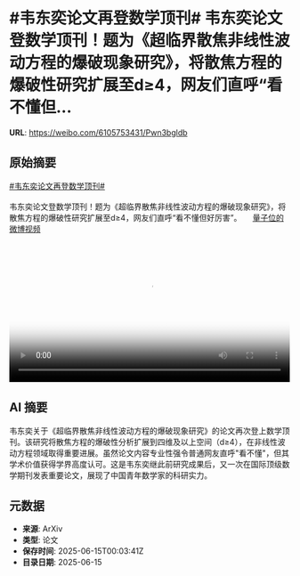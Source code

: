 # #韦东奕论文再登数学顶刊# 韦东奕论文登数学顶刊！题为《超临界散焦非线性波动方程的爆破现象研究》，将散焦方程的爆破性研究扩展至d≥4，网友们直呼“看不懂但...

**URL**: https://weibo.com/6105753431/Pwn3bgldb

## 原始摘要

<a href="https://m.weibo.cn/search?containerid=231522type%3D1%26t%3D10%26q%3D%23%E9%9F%A6%E4%B8%9C%E5%A5%95%E8%AE%BA%E6%96%87%E5%86%8D%E7%99%BB%E6%95%B0%E5%AD%A6%E9%A1%B6%E5%88%8A%23&amp;extparam=%23%E9%9F%A6%E4%B8%9C%E5%A5%95%E8%AE%BA%E6%96%87%E5%86%8D%E7%99%BB%E6%95%B0%E5%AD%A6%E9%A1%B6%E5%88%8A%23" data-hide=""><span class="surl-text">#韦东奕论文再登数学顶刊#</span></a> <br><br>韦东奕论文登数学顶刊！题为《超临界散焦非线性波动方程的爆破现象研究》，将散焦方程的爆破性研究扩展至d≥4，网友们直呼“看不懂但好厉害”。 <a href="https://video.weibo.com/show?fid=1034:5177134419738671" data-hide=""><span class="url-icon"><img style="width: 1rem;height: 1rem" src="https://h5.sinaimg.cn/upload/2015/09/25/3/timeline_card_small_video_default.png" referrerpolicy="no-referrer"></span><span class="surl-text">量子位的微博视频</span></a> <br clear="both"><div style="clear: both"></div><video controls="controls" poster="https://tvax3.sinaimg.cn/orj480/006Fd7o3ly1i2duzetzzej30u01hc41v.jpg" style="width: 100%"><source src="https://f.video.weibocdn.com/o0/ysQbnb3Flx08p0OGIeIM01041200fBNH0E010.mp4?label=mp4_720p&amp;template=720x1280.24.0&amp;ori=0&amp;ps=1CwnkDw1GXwCQx&amp;Expires=1749949160&amp;ssig=benwBgcI%2BU&amp;KID=unistore,video"><source src="https://f.video.weibocdn.com/o0/vBV8sLGllx08p0OGLU5y010412009zir0E010.mp4?label=mp4_hd&amp;template=540x960.24.0&amp;ori=0&amp;ps=1CwnkDw1GXwCQx&amp;Expires=1749949160&amp;ssig=DjtbEqcZml&amp;KID=unistore,video"><source src="https://f.video.weibocdn.com/o0/0Sl2x2zblx08p0OGADiw010412004U7o0E010.mp4?label=mp4_ld&amp;template=360x640.24.0&amp;ori=0&amp;ps=1CwnkDw1GXwCQx&amp;Expires=1749949160&amp;ssig=lo9nMkgaQ8&amp;KID=unistore,video"><p>视频无法显示，请前往<a href="https://video.weibo.com/show?fid=1034%3A5177134419738671" target="_blank" rel="noopener noreferrer">微博视频</a>观看。</p></video>

## AI 摘要

韦东奕关于《超临界散焦非线性波动方程的爆破现象研究》的论文再次登上数学顶刊。该研究将散焦方程的爆破性分析扩展到四维及以上空间（d≥4），在非线性波动方程领域取得重要进展。虽然论文内容专业性强令普通网友直呼"看不懂"，但其学术价值获得学界高度认可。这是韦东奕继此前研究成果后，又一次在国际顶级数学期刊发表重要论文，展现了中国青年数学家的科研实力。

## 元数据

- **来源**: ArXiv
- **类型**: 论文
- **保存时间**: 2025-06-15T00:03:41Z
- **目录日期**: 2025-06-15
